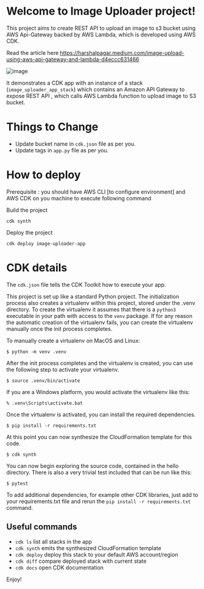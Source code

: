 
# Welcome to Image Uploader project!

This project aims to create REST API to upload an image to s3 bucket using AWS Api-Gateway backed by AWS Lambda, 
which is developed using AWS CDK. 

Read the article here https://harshalpagar.medium.com/image-upload-using-aws-api-gateway-and-lambda-d4eccc631466

![image](https://user-images.githubusercontent.com/25037512/111960346-a2647a00-8b15-11eb-83b9-462fd697167c.png)

It demonstrates a CDK app with an instance of a stack (`image_uploader_app_stack`)
which contains an Amazon API Gateway to expose REST API , which calls AWS Lambda function to upload image to S3 bucket.

# Things to Change

 - Update bucket name in `cdk.json` file as per you.
 - Update tags in `app.py` file as per you.

# How to deploy

Prerequisite : you should have AWS CLI [to configure environment] and AWS CDK on you machine to execute following command

Build the project
````
cdk synth
````
Deploy the project
````
cdk deploy image-uploader-app
````

# CDK details
The `cdk.json` file tells the CDK Toolkit how to execute your app.

This project is set up like a standard Python project.  The initialization process also creates
a virtualenv within this project, stored under the .venv directory.  To create the virtualenv
it assumes that there is a `python3` executable in your path with access to the `venv` package.
If for any reason the automatic creation of the virtualenv fails, you can create the virtualenv
manually once the init process completes.

To manually create a virtualenv on MacOS and Linux:

```
$ python -m venv .venv
```

After the init process completes and the virtualenv is created, you can use the following
step to activate your virtualenv.

```
$ source .venv/bin/activate
```

If you are a Windows platform, you would activate the virtualenv like this:

```
% .venv\Scripts\activate.bat
```

Once the virtualenv is activated, you can install the required dependencies.

```
$ pip install -r requirements.txt
```

At this point you can now synthesize the CloudFormation template for this code.

```
$ cdk synth
```

You can now begin exploring the source code, contained in the hello directory.
There is also a very trivial test included that can be run like this:

```
$ pytest
```

To add additional dependencies, for example other CDK libraries, just add to
your requirements.txt file and rerun the `pip install -r requirements.txt`
command.

## Useful commands

 * `cdk ls`          list all stacks in the app
 * `cdk synth`       emits the synthesized CloudFormation template
 * `cdk deploy`      deploy this stack to your default AWS account/region
 * `cdk diff`        compare deployed stack with current state
 * `cdk docs`        open CDK documentation

Enjoy!
